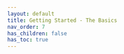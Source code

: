 ```yaml
---
layout: default
title: Getting Started - The Basics
nav_order: 7
has_children: false
has_toc: true
---
```

